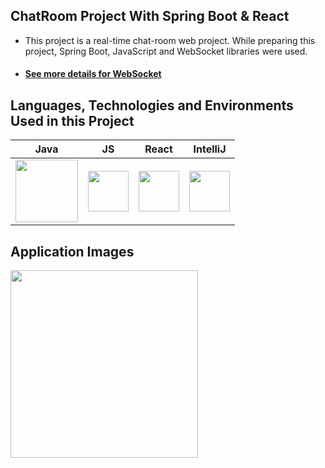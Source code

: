 ##  ChatRoom Project With Spring Boot & React




- This project is a real-time chat-room web project. While preparing this project, Spring Boot, JavaScript and WebSocket libraries were used.

-  #### [See more details for WebSocket](https://javascript.info/websocket "Heading link")



## Languages, Technologies and Environments Used in this Project


| Java  | JS | React | IntelliJ  |
| :------------: | :------------: | :------------: | :------------: |
|  <img src ="https://cdn.iconscout.com/icon/free/png-256/java-60-1174953.png" width ="100px" height = "100px" style="float:left" > | <img src ="https://upload.wikimedia.org/wikipedia/commons/9/99/Unofficial_JavaScript_logo_2.svg" width ="65px" height = "65px" style="float:left " >  |  <img src ="https://kerteriz.net/content/images/size/w1140/2021/10/react.png" width ="65px" height = "65px" style="float:left " > | <img src ="https://upload.wikimedia.org/wikipedia/commons/thumb/9/9c/IntelliJ_IDEA_Icon.svg/70px-IntelliJ_IDEA_Icon.svg.png" width ="65px" height = "65px" >  |





## Application Images

<img src="https://github.com/omerkircal/ChatRoom/blob/main/images/chat_screen.jpg" width="300"> 

